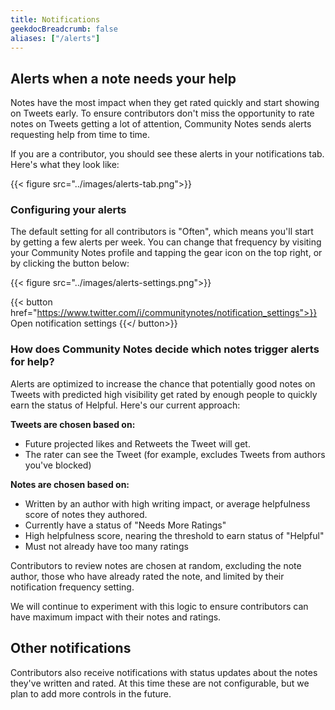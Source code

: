 ```yaml
---
title: Notifications
geekdocBreadcrumb: false
aliases: ["/alerts"]
---
```


## Alerts when a note needs your help

Notes have the most impact when they get rated quickly and start showing on Tweets early. To ensure contributors don't miss the opportunity to rate notes on Tweets getting a lot of attention, Community Notes sends alerts requesting help from time to time.

If you are a contributor, you should see these alerts in your notifications tab. Here's what they look like:

{{< figure src="../images/alerts-tab.png">}}

### Configuring your alerts

The default setting for all contributors is "Often", which means you'll start by getting a few alerts per week. You can change that frequency by visiting your Community Notes profile and tapping the gear icon on the top right, or by clicking the button below:

{{< figure src="../images/alerts-settings.png">}}

{{< button href="https://www.twitter.com/i/communitynotes/notification_settings">}} Open notification settings {{</ button>}}

### How does Community Notes decide which notes trigger alerts for help?

Alerts are optimized to increase the chance that potentially good notes on Tweets with predicted high visibility get rated by enough people to quickly earn the status of Helpful. Here's our current approach:

**Tweets are chosen based on:**

- Future projected likes and Retweets the Tweet will get.
- The rater can see the Tweet (for example, excludes Tweets from authors you've blocked)

**Notes are chosen based on:**

- Written by an author with high writing impact, or average helpfulness score of notes they authored.
- Currently have a status of "Needs More Ratings"
- High helpfulness score, nearing the threshold to earn status of "Helpful"
- Must not already have too many ratings

Contributors to review notes are chosen at random, excluding the note author, those who have already rated the note, and limited by their notification frequency setting.

We will continue to experiment with this logic to ensure contributors can have maximum impact with their notes and ratings.

## Other notifications

Contributors also receive notifications with status updates about the notes they've written and rated. At this time these are not configurable, but we plan to add more controls in the future.
